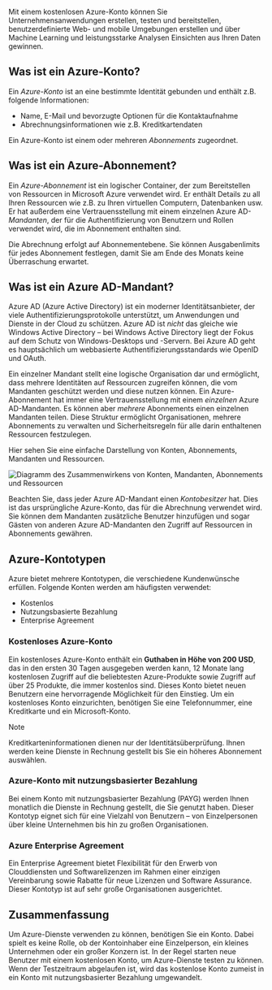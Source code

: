 Mit einem kostenlosen Azure-Konto können Sie Unternehmensanwendungen erstellen, testen und bereitstellen, benutzerdefinierte Web- und mobile Umgebungen erstellen und über Machine Learning und leistungsstarke Analysen Einsichten aus Ihren Daten gewinnen.

## <a name="what-is-an-azure-account"></a>Was ist ein Azure-Konto?

Ein _Azure-Konto_ ist an eine bestimmte Identität gebunden und enthält z.B. folgende Informationen:

- Name, E-Mail und bevorzugte Optionen für die Kontaktaufnahme
- Abrechnungsinformationen wie z.B. Kreditkartendaten

Ein Azure-Konto ist einem oder mehreren _Abonnements_ zugeordnet.

## <a name="what-is-an-azure-subscription"></a>Was ist ein Azure-Abonnement?

Ein _Azure-Abonnement_ ist ein logischer Container, der zum Bereitstellen von Ressourcen in Microsoft Azure verwendet wird. Er enthält Details zu all Ihren Ressourcen wie z.B. zu Ihren virtuellen Computern, Datenbanken usw. Er hat außerdem eine Vertrauensstellung mit einem einzelnen Azure AD-_Mandanten_, der für die Authentifizierung von Benutzern und Rollen verwendet wird, die im Abonnement enthalten sind.

Die Abrechnung erfolgt auf Abonnementebene. Sie können Ausgabenlimits für jedes Abonnement festlegen, damit Sie am Ende des Monats keine Überraschung erwartet. 

## <a name="what-is-an-azure-ad-tenant"></a>Was ist ein Azure AD-Mandant?

Azure AD (Azure Active Directory) ist ein moderner Identitätsanbieter, der viele Authentifizierungsprotokolle unterstützt, um Anwendungen und Dienste in der Cloud zu schützen. Azure AD ist _nicht_ das gleiche wie Windows Active Directory – bei Windows Active Directory liegt der Fokus auf dem Schutz von Windows-Desktops und -Servern. Bei Azure AD geht es hauptsächlich um webbasierte Authentifizierungsstandards wie OpenID und OAuth.

Ein einzelner Mandant stellt eine logische Organisation dar und ermöglicht, dass mehrere Identitäten auf Ressourcen zugreifen können, die vom Mandanten geschützt werden und diese nutzen können. Ein Azure-Abonnement hat immer eine Vertrauensstellung mit einem _einzelnen_ Azure AD-Mandanten. Es können aber _mehrere_ Abonnements einen einzelnen Mandanten teilen. Diese Struktur ermöglicht Organisationen, mehrere Abonnements zu verwalten und Sicherheitsregeln für alle darin enthaltenen Ressourcen festzulegen.

Hier sehen Sie eine einfache Darstellung von Konten, Abonnements, Mandanten und Ressourcen.

![Diagramm des Zusammenwirkens von Konten, Mandanten, Abonnements und Ressourcen](../media-draft/3-azure-ad-tenant.png)

Beachten Sie, dass jeder Azure AD-Mandant einen _Kontobesitzer_ hat. Dies ist das ursprüngliche Azure-Konto, das für die Abrechnung verwendet wird. Sie können dem Mandanten zusätzliche Benutzer hinzufügen und sogar Gästen von anderen Azure AD-Mandanten den Zugriff auf Ressourcen in Abonnements gewähren.

## <a name="azure-account-types"></a>Azure-Kontotypen

Azure bietet mehrere Kontotypen, die verschiedene Kundenwünsche erfüllen. Folgende Konten werden am häufigsten verwendet:

- Kostenlos
- Nutzungsbasierte Bezahlung
- Enterprise Agreement

### <a name="azure-free-account"></a>Kostenloses Azure-Konto

Ein kostenloses Azure-Konto enthält ein **Guthaben in Höhe von 200 USD**, das in den ersten 30 Tagen ausgegeben werden kann, 12 Monate lang kostenlosen Zugriff auf die beliebtesten Azure-Produkte sowie Zugriff auf über 25 Produkte, die immer kostenlos sind. Dieses Konto bietet neuen Benutzern eine hervorragende Möglichkeit für den Einstieg. Um ein kostenloses Konto einzurichten, benötigen Sie eine Telefonnummer, eine Kreditkarte und ein Microsoft-Konto.

> [!NOTE]
> Kreditkarteninformationen dienen nur der Identitätsüberprüfung. Ihnen werden keine Dienste in Rechnung gestellt bis Sie ein höheres Abonnement auswählen.

### <a name="azure-pay-as-you-go-account"></a>Azure-Konto mit nutzungsbasierter Bezahlung

Bei einem Konto mit nutzungsbasierter Bezahlung (PAYG) werden Ihnen monatlich die Dienste in Rechnung gestellt, die Sie genutzt haben. Dieser Kontotyp eignet sich für eine Vielzahl von Benutzern – von Einzelpersonen über kleine Unternehmen bis hin zu großen Organisationen.

### <a name="azure-enterprise-agreement"></a>Azure Enterprise Agreement

Ein Enterprise Agreement bietet Flexibilität für den Erwerb von Clouddiensten und Softwarelizenzen im Rahmen einer einzigen Vereinbarung sowie Rabatte für neue Lizenzen und Software Assurance. Dieser Kontotyp ist auf sehr große Organisationen ausgerichtet.

## <a name="summary"></a>Zusammenfassung

Um Azure-Dienste verwenden zu können, benötigen Sie ein Konto. Dabei spielt es keine Rolle, ob der Kontoinhaber eine Einzelperson, ein kleines Unternehmen oder ein großer Konzern ist. In der Regel starten neue Benutzer mit einem kostenlosen Konto, um Azure-Dienste testen zu können. Wenn der Testzeitraum abgelaufen ist, wird das kostenlose Konto zumeist in ein Konto mit nutzungsbasierter Bezahlung umgewandelt.